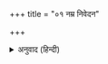 +++
title = "०१ नम्र निवेदन"

+++


<details><summary>अनुवाद (हिन्दी)</summary>

सूर-पदावलीका यह पाँचवाँ संग्रह ‘अनुराग-पदावली’ के नामसे सूर-काव्यके प्रेमियोंकी सेवामें प्रस्तुत किया जा रहा है। जैसा कि इसके नामसे ही प्रकट है, इस संग्रहमें केवल ऐसे पदोंका चयन किया गया है, जिनमें श्रीगोपांगनाओंके श्रीकृष्णविषयक अनुरागकी चर्चा की गयी है। इनमेंसे अधिकांश पदोंमें तो उन कृष्णानुरागिणी व्रजललनाओंके अनूठे प्रेमोद्गार ही सूरकी हृदयस्पर्शिनी वाणीसे प्रवाहित हुए हैं। एक-से-एक सरस एवं मार्मिक उक्तियाँ हैं, जिनका स्वाद उन्हें पढ़नेपर ही मिलता है। उनमें सूरदासजीने मानो उन व्रजललनाओंका हृदय ही खोलकर रख दिया है। कुल साढ़े तीन सौसे कुछ ही कम पद हैं। इनमेंसे लगभग आधे पद तो गोपियोंके उन बड़भागी नेत्रोंको लक्ष्य करके कहे गये हैं, जो श्यामसुन्दरकी त्रिभुवनमोहन रूप-माधुरीपर न्योछावर हो गये हैं और रसलोभी भ्रमरकी भाँति सदा उसीपर मँडराते रहते हैं, एक क्षणके लिये भी वहाँसे हटते नहीं।  
व्रजांगनाओंका कृष्ण-प्रेम अनुपमेय है, उसकी जगत् में कहीं तुलना नहीं है। उसे शब्दोंद्वारा चित्रित करके सूरदासजीने अपनी वाणीको अमर बना दिया है। विद्वान् अनुवादकने सरल भाषामें उसके मर्मको समझानेकी भरसक चेष्टा की है, जिससे पाठक-पाठिकाओंको उसे हृदयंगम करनेमें यथेष्ट सहायता मिलेगी। पाठ तथा अनुवादको ठीक करनेमें हमें व्रजसाहित्यके सुविख्यात मर्मज्ञ पं० श्रीजवाहरलालजी चतुर्वेदीसे पर्याप्त सहायता मिली है। इससे पूर्वप्रकाशित संग्रहोंमें भी श्रीचतुर्वेदीजीने बड़ी सहायता की है, जिसके लिये हम उनके हृदयसे आभारी हैं। अन्तमें हम अपने इस क्षुद्र प्रयासको भगवान् नन्दनन्दनके पादपद्मोंमें अर्पित करते हैं, जिनकी अहैतुकी कृपासे ही हम सूर-साहित्यको यत्किंचित् प्रकाशमें लानेमें समर्थ हो सके हैं। किमधिकं विज्ञेषु।
</details>
